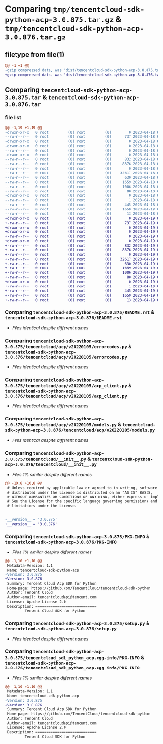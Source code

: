 # Comparing `tmp/tencentcloud-sdk-python-acp-3.0.875.tar.gz` & `tmp/tencentcloud-sdk-python-acp-3.0.876.tar.gz`

## filetype from file(1)

```diff
@@ -1 +1 @@
-gzip compressed data, was "dist/tencentcloud-sdk-python-acp-3.0.875.tar", last modified: Tue Apr 18 00:18:23 2023, max compression
+gzip compressed data, was "dist/tencentcloud-sdk-python-acp-3.0.876.tar", last modified: Wed Apr 19 00:15:04 2023, max compression
```

## Comparing `tencentcloud-sdk-python-acp-3.0.875.tar` & `tencentcloud-sdk-python-acp-3.0.876.tar`

### file list

```diff
@@ -1,19 +1,19 @@
-drwxr-xr-x   0 root         (0) root         (0)        0 2023-04-18 00:18:23.000000 tencentcloud-sdk-python-acp-3.0.875/
--rw-r--r--   0 root         (0) root         (0)      737 2023-04-18 00:18:23.000000 tencentcloud-sdk-python-acp-3.0.875/README.rst
-drwxr-xr-x   0 root         (0) root         (0)        0 2023-04-18 00:18:23.000000 tencentcloud-sdk-python-acp-3.0.875/tencentcloud/
-drwxr-xr-x   0 root         (0) root         (0)        0 2023-04-18 00:18:23.000000 tencentcloud-sdk-python-acp-3.0.875/tencentcloud/acp/
--rw-r--r--   0 root         (0) root         (0)        0 2023-04-18 00:18:23.000000 tencentcloud-sdk-python-acp-3.0.875/tencentcloud/acp/__init__.py
-drwxr-xr-x   0 root         (0) root         (0)        0 2023-04-18 00:18:23.000000 tencentcloud-sdk-python-acp-3.0.875/tencentcloud/acp/v20220105/
--rw-r--r--   0 root         (0) root         (0)      832 2023-04-18 00:18:23.000000 tencentcloud-sdk-python-acp-3.0.875/tencentcloud/acp/v20220105/errorcodes.py
--rw-r--r--   0 root         (0) root         (0)     8376 2023-04-18 00:18:23.000000 tencentcloud-sdk-python-acp-3.0.875/tencentcloud/acp/v20220105/acp_client.py
--rw-r--r--   0 root         (0) root         (0)        0 2023-04-18 00:18:23.000000 tencentcloud-sdk-python-acp-3.0.875/tencentcloud/acp/v20220105/__init__.py
--rw-r--r--   0 root         (0) root         (0)    32617 2023-04-18 00:18:23.000000 tencentcloud-sdk-python-acp-3.0.875/tencentcloud/acp/v20220105/models.py
--rw-r--r--   0 root         (0) root         (0)      630 2023-04-18 00:18:23.000000 tencentcloud-sdk-python-acp-3.0.875/tencentcloud/__init__.py
--rw-r--r--   0 root         (0) root         (0)     1659 2023-04-18 00:18:23.000000 tencentcloud-sdk-python-acp-3.0.875/PKG-INFO
--rw-r--r--   0 root         (0) root         (0)     1006 2023-04-18 00:18:23.000000 tencentcloud-sdk-python-acp-3.0.875/setup.py
--rw-r--r--   0 root         (0) root         (0)       88 2023-04-18 00:18:23.000000 tencentcloud-sdk-python-acp-3.0.875/setup.cfg
-drwxr-xr-x   0 root         (0) root         (0)        0 2023-04-18 00:18:23.000000 tencentcloud-sdk-python-acp-3.0.875/tencentcloud_sdk_python_acp.egg-info/
--rw-r--r--   0 root         (0) root         (0)        1 2023-04-18 00:18:23.000000 tencentcloud-sdk-python-acp-3.0.875/tencentcloud_sdk_python_acp.egg-info/dependency_links.txt
--rw-r--r--   0 root         (0) root         (0)      445 2023-04-18 00:18:23.000000 tencentcloud-sdk-python-acp-3.0.875/tencentcloud_sdk_python_acp.egg-info/SOURCES.txt
--rw-r--r--   0 root         (0) root         (0)     1659 2023-04-18 00:18:23.000000 tencentcloud-sdk-python-acp-3.0.875/tencentcloud_sdk_python_acp.egg-info/PKG-INFO
--rw-r--r--   0 root         (0) root         (0)       13 2023-04-18 00:18:23.000000 tencentcloud-sdk-python-acp-3.0.875/tencentcloud_sdk_python_acp.egg-info/top_level.txt
+drwxr-xr-x   0 root         (0) root         (0)        0 2023-04-19 00:15:04.000000 tencentcloud-sdk-python-acp-3.0.876/
+-rw-r--r--   0 root         (0) root         (0)      737 2023-04-19 00:15:04.000000 tencentcloud-sdk-python-acp-3.0.876/README.rst
+drwxr-xr-x   0 root         (0) root         (0)        0 2023-04-19 00:15:04.000000 tencentcloud-sdk-python-acp-3.0.876/tencentcloud/
+drwxr-xr-x   0 root         (0) root         (0)        0 2023-04-19 00:15:04.000000 tencentcloud-sdk-python-acp-3.0.876/tencentcloud/acp/
+-rw-r--r--   0 root         (0) root         (0)        0 2023-04-19 00:15:04.000000 tencentcloud-sdk-python-acp-3.0.876/tencentcloud/acp/__init__.py
+drwxr-xr-x   0 root         (0) root         (0)        0 2023-04-19 00:15:04.000000 tencentcloud-sdk-python-acp-3.0.876/tencentcloud/acp/v20220105/
+-rw-r--r--   0 root         (0) root         (0)      832 2023-04-19 00:15:04.000000 tencentcloud-sdk-python-acp-3.0.876/tencentcloud/acp/v20220105/errorcodes.py
+-rw-r--r--   0 root         (0) root         (0)     8376 2023-04-19 00:15:04.000000 tencentcloud-sdk-python-acp-3.0.876/tencentcloud/acp/v20220105/acp_client.py
+-rw-r--r--   0 root         (0) root         (0)        0 2023-04-19 00:15:04.000000 tencentcloud-sdk-python-acp-3.0.876/tencentcloud/acp/v20220105/__init__.py
+-rw-r--r--   0 root         (0) root         (0)    32617 2023-04-19 00:15:04.000000 tencentcloud-sdk-python-acp-3.0.876/tencentcloud/acp/v20220105/models.py
+-rw-r--r--   0 root         (0) root         (0)      630 2023-04-19 00:15:04.000000 tencentcloud-sdk-python-acp-3.0.876/tencentcloud/__init__.py
+-rw-r--r--   0 root         (0) root         (0)     1659 2023-04-19 00:15:04.000000 tencentcloud-sdk-python-acp-3.0.876/PKG-INFO
+-rw-r--r--   0 root         (0) root         (0)     1006 2023-04-19 00:15:04.000000 tencentcloud-sdk-python-acp-3.0.876/setup.py
+-rw-r--r--   0 root         (0) root         (0)       88 2023-04-19 00:15:04.000000 tencentcloud-sdk-python-acp-3.0.876/setup.cfg
+drwxr-xr-x   0 root         (0) root         (0)        0 2023-04-19 00:15:04.000000 tencentcloud-sdk-python-acp-3.0.876/tencentcloud_sdk_python_acp.egg-info/
+-rw-r--r--   0 root         (0) root         (0)        1 2023-04-19 00:15:04.000000 tencentcloud-sdk-python-acp-3.0.876/tencentcloud_sdk_python_acp.egg-info/dependency_links.txt
+-rw-r--r--   0 root         (0) root         (0)      445 2023-04-19 00:15:04.000000 tencentcloud-sdk-python-acp-3.0.876/tencentcloud_sdk_python_acp.egg-info/SOURCES.txt
+-rw-r--r--   0 root         (0) root         (0)     1659 2023-04-19 00:15:04.000000 tencentcloud-sdk-python-acp-3.0.876/tencentcloud_sdk_python_acp.egg-info/PKG-INFO
+-rw-r--r--   0 root         (0) root         (0)       13 2023-04-19 00:15:04.000000 tencentcloud-sdk-python-acp-3.0.876/tencentcloud_sdk_python_acp.egg-info/top_level.txt
```

### Comparing `tencentcloud-sdk-python-acp-3.0.875/README.rst` & `tencentcloud-sdk-python-acp-3.0.876/README.rst`

 * *Files identical despite different names*

### Comparing `tencentcloud-sdk-python-acp-3.0.875/tencentcloud/acp/v20220105/errorcodes.py` & `tencentcloud-sdk-python-acp-3.0.876/tencentcloud/acp/v20220105/errorcodes.py`

 * *Files identical despite different names*

### Comparing `tencentcloud-sdk-python-acp-3.0.875/tencentcloud/acp/v20220105/acp_client.py` & `tencentcloud-sdk-python-acp-3.0.876/tencentcloud/acp/v20220105/acp_client.py`

 * *Files identical despite different names*

### Comparing `tencentcloud-sdk-python-acp-3.0.875/tencentcloud/acp/v20220105/models.py` & `tencentcloud-sdk-python-acp-3.0.876/tencentcloud/acp/v20220105/models.py`

 * *Files identical despite different names*

### Comparing `tencentcloud-sdk-python-acp-3.0.875/tencentcloud/__init__.py` & `tencentcloud-sdk-python-acp-3.0.876/tencentcloud/__init__.py`

 * *Files 1% similar despite different names*

```diff
@@ -10,8 +10,8 @@
 # Unless required by applicable law or agreed to in writing, software
 # distributed under the License is distributed on an "AS IS" BASIS,
 # WITHOUT WARRANTIES OR CONDITIONS OF ANY KIND, either express or implied.
 # See the License for the specific language governing permissions and
 # limitations under the License.
 
 
-__version__ = '3.0.875'
+__version__ = '3.0.876'
```

### Comparing `tencentcloud-sdk-python-acp-3.0.875/PKG-INFO` & `tencentcloud-sdk-python-acp-3.0.876/PKG-INFO`

 * *Files 1% similar despite different names*

```diff
@@ -1,10 +1,10 @@
 Metadata-Version: 1.1
 Name: tencentcloud-sdk-python-acp
-Version: 3.0.875
+Version: 3.0.876
 Summary: Tencent Cloud Acp SDK for Python
 Home-page: https://github.com/TencentCloud/tencentcloud-sdk-python
 Author: Tencent Cloud
 Author-email: tencentcloudapi@tencent.com
 License: Apache License 2.0
 Description: ============================
         Tencent Cloud SDK for Python
```

### Comparing `tencentcloud-sdk-python-acp-3.0.875/setup.py` & `tencentcloud-sdk-python-acp-3.0.876/setup.py`

 * *Files identical despite different names*

### Comparing `tencentcloud-sdk-python-acp-3.0.875/tencentcloud_sdk_python_acp.egg-info/PKG-INFO` & `tencentcloud-sdk-python-acp-3.0.876/tencentcloud_sdk_python_acp.egg-info/PKG-INFO`

 * *Files 1% similar despite different names*

```diff
@@ -1,10 +1,10 @@
 Metadata-Version: 1.1
 Name: tencentcloud-sdk-python-acp
-Version: 3.0.875
+Version: 3.0.876
 Summary: Tencent Cloud Acp SDK for Python
 Home-page: https://github.com/TencentCloud/tencentcloud-sdk-python
 Author: Tencent Cloud
 Author-email: tencentcloudapi@tencent.com
 License: Apache License 2.0
 Description: ============================
         Tencent Cloud SDK for Python
```

